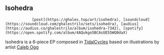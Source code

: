 ## Isohedra

				[post](https://ghales.top/art/isohedra), [soundcloud](https://soundcloud.com/ghalestrilo/sets/isohedra), [audius](https://audius.co/ghalestrilo/album/isohedra-7342), [spotify](https://open.spotify.com/album/4AQukgo5BCAsUE55WQ0daX)
				
Isohedra is a 6-piece EP composed in [TidalCycles](https://tidalcycles.org) based on illustrations by artist [Caleb Ogg](ogg.haus)
